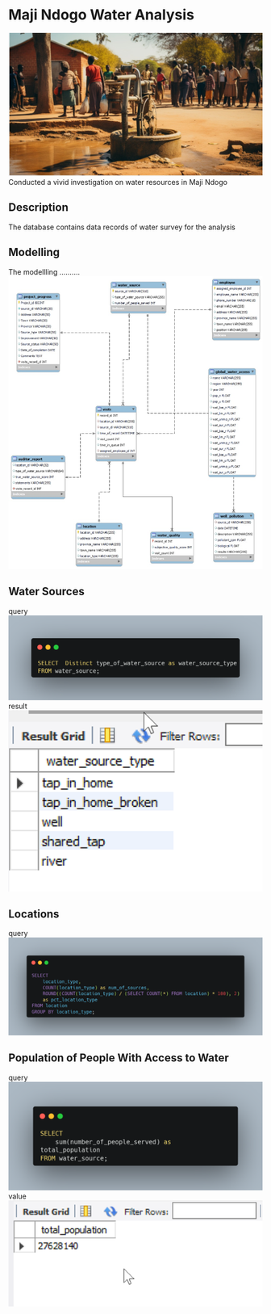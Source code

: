 
# Maji Ndogo Water Analysis
![](intro.jpeg)
Conducted a vivid investigation on water resources in Maji Ndogo


## Description
The database contains data records of water survey for the analysis


## Modelling
The modellling ..........![](DBSQL.jpg)


## Water Sources
query
![](type_of_water_source.png)
result
![](water_source_types.png)


## Locations
query
![](water_source_location_query.png)

## Population of People With Access to Water
query
![](population.png)
value
![](pop_figure.png)




